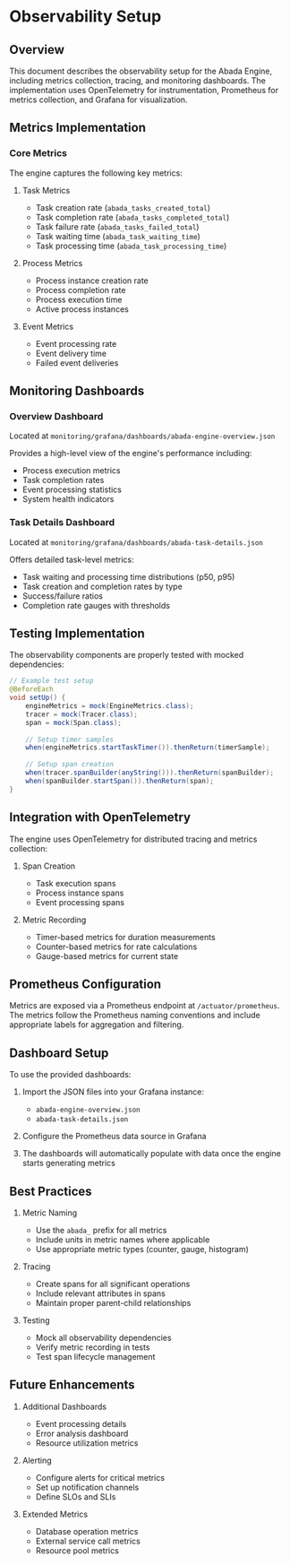 # Observability Setup

## Overview
This document describes the observability setup for the Abada Engine, including metrics collection, tracing, and monitoring dashboards. The implementation uses OpenTelemetry for instrumentation, Prometheus for metrics collection, and Grafana for visualization.

## Metrics Implementation

### Core Metrics
The engine captures the following key metrics:

1. Task Metrics
   - Task creation rate (`abada_tasks_created_total`)
   - Task completion rate (`abada_tasks_completed_total`)
   - Task failure rate (`abada_tasks_failed_total`)
   - Task waiting time (`abada_task_waiting_time`)
   - Task processing time (`abada_task_processing_time`)

2. Process Metrics
   - Process instance creation rate
   - Process completion rate
   - Process execution time
   - Active process instances

3. Event Metrics
   - Event processing rate
   - Event delivery time
   - Failed event deliveries

## Monitoring Dashboards

### Overview Dashboard
Located at `monitoring/grafana/dashboards/abada-engine-overview.json`

Provides a high-level view of the engine's performance including:
- Process execution metrics
- Task completion rates
- Event processing statistics
- System health indicators

### Task Details Dashboard
Located at `monitoring/grafana/dashboards/abada-task-details.json`

Offers detailed task-level metrics:
- Task waiting and processing time distributions (p50, p95)
- Task creation and completion rates by type
- Success/failure ratios
- Completion rate gauges with thresholds

## Testing Implementation

The observability components are properly tested with mocked dependencies:

```java
// Example test setup
@BeforeEach
void setUp() {
    engineMetrics = mock(EngineMetrics.class);
    tracer = mock(Tracer.class);
    span = mock(Span.class);
    
    // Setup timer samples
    when(engineMetrics.startTaskTimer()).thenReturn(timerSample);
    
    // Setup span creation
    when(tracer.spanBuilder(anyString())).thenReturn(spanBuilder);
    when(spanBuilder.startSpan()).thenReturn(span);
}
```

## Integration with OpenTelemetry

The engine uses OpenTelemetry for distributed tracing and metrics collection:

1. Span Creation
   - Task execution spans
   - Process instance spans
   - Event processing spans

2. Metric Recording
   - Timer-based metrics for duration measurements
   - Counter-based metrics for rate calculations
   - Gauge-based metrics for current state

## Prometheus Configuration

Metrics are exposed via a Prometheus endpoint at `/actuator/prometheus`. The metrics follow the Prometheus naming conventions and include appropriate labels for aggregation and filtering.

## Dashboard Setup

To use the provided dashboards:

1. Import the JSON files into your Grafana instance:
   - `abada-engine-overview.json`
   - `abada-task-details.json`

2. Configure the Prometheus data source in Grafana

3. The dashboards will automatically populate with data once the engine starts generating metrics

## Best Practices

1. Metric Naming
   - Use the `abada_` prefix for all metrics
   - Include units in metric names where applicable
   - Use appropriate metric types (counter, gauge, histogram)

2. Tracing
   - Create spans for all significant operations
   - Include relevant attributes in spans
   - Maintain proper parent-child relationships

3. Testing
   - Mock all observability dependencies
   - Verify metric recording in tests
   - Test span lifecycle management

## Future Enhancements

1. Additional Dashboards
   - Event processing details
   - Error analysis dashboard
   - Resource utilization metrics

2. Alerting
   - Configure alerts for critical metrics
   - Set up notification channels
   - Define SLOs and SLIs

3. Extended Metrics
   - Database operation metrics
   - External service call metrics
   - Resource pool metrics
